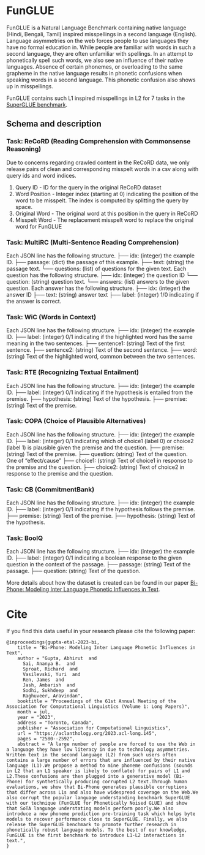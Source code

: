 # FunGLUE

FunGLUE is a Natural Language Benchmark containing native language (Hindi, Bengali, Tamil) inspired misspellings in a second language (English).
Language asymmetries on the web forces people to use languages they have no formal education in.
While people are familiar with words in such a second language, they are often unfamiliar with spellings.
In an attempt to phonetically spell such words, we also see an influence of their native languages.
Absence of certain phonemes, or overloading to the same grapheme in the native language results in phonetic confusions when speaking words in a second language.
This phonetic confusion also shows up in misspellings.

FunGLUE contains such L1 inspired misspellings in L2 for 7 tasks in the <a href="https://super.gluebenchmark.com/">SuperGLUE benchmark</a>.

## Schema and description

### Task: ReCoRD (Reading Comprehension with Commonsense Reasoning)

Due to concerns regarding crawled content in the ReCoRD data, we only release pairs of clean and corresponding misspelt words in a csv along with query ids and word indices.
  1. Query ID - ID for the query in the original ReCoRD dataset
  2. Word Position - Integer index (starting at 0) indicating the position of the word to be misspelt. The index is computed by splitting the query by space.
  3. Original Word - The original word at this position in the query in ReCoRD
  4. Misspelt Word - The replacement misspelt word to replace the original word for FunGLUE

### Task: MultiRC (Multi-Sentence Reading Comprehension)

Each JSON line has the following structure.
     ├── idx: (integer) the example ID.
     ├── passage: (dict) the passage of this example.
           ├── text: (string) the passage text.
           └── questions: (list) of questions for the given text.
	     Each question has the following structure.
              ├── idx: (integer) the question ID
     	      └── question: (string) question text.
     	      └── answers: (list) answers to the given question.
		Each answer has the following structure.
            	├── idx: (integer) the answer ID
     	    	├── text: (string) answer text
     	    	├── label: (integer) 1/0 indicating if the answer is correct.

### Task: WiC (Words in Context)

Each JSON line has the following structure.
     ├── idx: (integer) the example ID.
     ├── label: (integer) 0/1 indicating if the highlighted word has the same meaning in the two sentences.
     ├── sentence1: (string) Text of the first sentence.
     ├── sentence2: (string) Text of the second sentence.
     ├── word: (string) Text of the highlighted word, common between the two sentences.

### Task: RTE (Recognizing Textual Entailment)

Each JSON line has the following structure.
     ├── idx: (integer) the example ID.
     ├── label: (integer) 0/1 indicating if the hypothesis is entailed from the premise.
     ├── hypothesis: (string) Text of the hypothesis.
     ├── premise: (string) Text of the premise.

### Task: COPA (Choice of Plausible Alternatives)

Each JSON line has the following structure.
     ├── idx: (integer) the example ID.
     ├── label: (integer) 0/1 indicating which of choice1 (label 0) or choice2 (label 1) is plausible given the premise and the question.
     ├── premise: (string) Text of the premise.
     ├── question: (string) Text of the question. One of “effect/cause”
     ├── choice1: (string) Text of choice1 in response to the premise and the question.
     ├── choice2: (string) Text of choice2 in response to the premise and the question.

### Task: CB (CommitmentBank)

Each JSON line has the following structure.
     ├── idx: (integer) the example ID.
     ├── label: (integer) 0/1 indicating if the hypothesis follows the premise.
     ├── premise: (string) Text of the premise.
     ├── hypothesis: (string) Text of the hypothesis.

### Task: BoolQ

Each JSON line has the following structure.
     ├── idx: (integer) the example ID.
     ├── label: (integer) 0/1 indicating a boolean response to the given question in the context of the passage.
     ├── passage: (string) Text of the passage.
     ├── question: (string) Text of the question.


More details about how the dataset is created can be found in our paper <a href="https://aclanthology.org/2023.acl-long.145/">Bi-Phone: Modeling Inter Language Phonetic Influences in Text</a>.

# Cite 

If you find this data useful in your research please cite the following paper:
```
@inproceedings{gupta-etal-2023-bi,
    title = "Bi-Phone: Modeling Inter Language Phonetic Influences in Text",
    author = "Gupta, Abhirut  and
      Sai, Ananya B.  and
      Sproat, Richard  and
      Vasilevski, Yuri  and
      Ren, James  and
      Jash, Ambarish  and
      Sodhi, Sukhdeep  and
      Raghuveer, Aravindan",
    booktitle = "Proceedings of the 61st Annual Meeting of the Association for Computational Linguistics (Volume 1: Long Papers)",
    month = jul,
    year = "2023",
    address = "Toronto, Canada",
    publisher = "Association for Computational Linguistics",
    url = "https://aclanthology.org/2023.acl-long.145",
    pages = "2580--2592",
    abstract = "A large number of people are forced to use the Web in a language they have low literacy in due to technology asymmetries. Written text in the second language (L2) from such users often contains a large number of errors that are influenced by their native language (L1).We propose a method to mine phoneme confusions (sounds in L2 that an L1 speaker is likely to conflate) for pairs of L1 and L2.These confusions are then plugged into a generative model (Bi-Phone) for synthetically producing corrupted L2 text.Through human evaluations, we show that Bi-Phone generates plausible corruptions that differ across L1s and also have widespread coverage on the Web.We also corrupt the popular language understanding benchmark SuperGLUE with our technique (FunGLUE for Phonetically Noised GLUE) and show that SoTA language understating models perform poorly.We also introduce a new phoneme prediction pre-training task which helps byte models to recover performance close to SuperGLUE. Finally, we also release the SuperGLUE benchmark to promote further research in phonetically robust language models. To the best of our knowledge, FunGLUE is the first benchmark to introduce L1-L2 interactions in text.",
}
```
